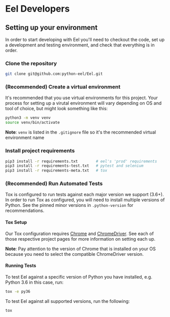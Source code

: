 # Eel Developers

## Setting up your environment

In order to start developing with Eel you'll need to checkout the code, set up a development and testing environment, and check that everything is in order.

### Clone the repository
```bash
git clone git@github.com:python-eel/Eel.git
```

### (Recommended) Create a virtual environment
It's recommended that you use virtual environments for this project. Your process for setting up a virutal environment will vary depending on OS and tool of choice, but might look something like this:

```bash
python3 -m venv venv
source venv/bin/activate
```

**Note**: `venv` is listed in the `.gitignore` file so it's the recommended virtual environment name
    

### Install project requirements

```bash
pip3 install -r requirements.txt        # eel's 'prod' requirements
pip3 install -r requirements-test.txt   # pytest and selenium
pip3 install -r requirements-meta.txt   # tox 
```

### (Recommended) Run Automated Tests
Tox is configured to run tests against each major version we support (3.6+). In order to run Tox as configured, you will need to install multiple versions of Python. See the pinned minor versions in `.python-version` for recommendations.

#### Tox Setup
Our Tox configuration requires [Chrome](https://www.google.com/chrome) and [ChromeDriver](https://chromedriver.chromium.org/home). See each of those respective project pages for more information on setting each up.

**Note**: Pay attention to the version of Chrome that is installed on your OS because you need to select the compatible ChromeDriver version.

#### Running Tests

To test Eel against a specific version of Python you have installed, e.g. Python 3.6 in this case, run:

```bash
tox -e py36
```

To test Eel against all supported versions, run the following:

```bash
tox
```
